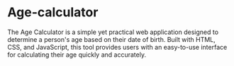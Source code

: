 # Age-calculator
The Age Calculator is a simple yet practical web application designed to determine a person's age based on their date of birth. Built with HTML, CSS, and JavaScript, this tool provides users with an easy-to-use interface for calculating their age quickly and accurately.
